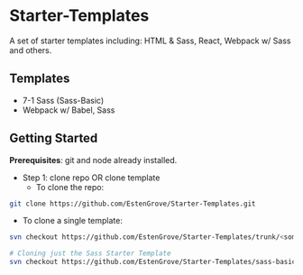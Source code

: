 # Starter-Templates
A set of starter templates including: HTML &amp; Sass, React, Webpack w/ Sass and others.

## __Templates__
- 7-1 Sass (Sass-Basic)
- Webpack w/ Babel, Sass


## Getting Started
__Prerequisites__: git and node already installed.

- Step 1: clone repo OR clone template
  - To clone the repo:
```bash
git clone https://github.com/EstenGrove/Starter-Templates.git
```
  - To clone a single template:
```bash
svn checkout https://github.com/EstenGrove/Starter-Templates/trunk/<some-template>

# Cloning just the Sass Starter Template
svn checkout https://github.com/EstenGrove/Starter-Templates/sass-basic
```

